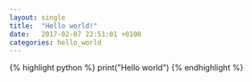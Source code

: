 ```yaml
---
layout: single
title:  "Hello world!"
date:   2017-02-07 22:51:01 +0100
categories: hello_world
---
```


{% highlight python %}
print("Hello world")
{% endhighlight %}